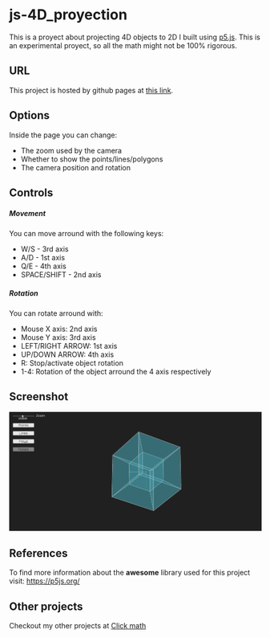 # js-4D_proyection
This is a proyect about projecting 4D objects to 2D I built using <a href="https://p5js.org/">p5.js</a>. This is an experimental proyect, so all the math might not be 100% rigorous.
## URL
This project is hosted by github pages at <a href="https://pabloqb2000.github.io/js-4D_proyection/">this link</a>.
## Options
Inside the page you can change:
- The zoom used by the camera
- Whether to show the points/lines/polygons
- The camera position and rotation
## Controls
##### Movement
You can move arround with the following keys:
- W/S - 3rd axis
- A/D - 1st axis
- Q/E - 4th axis
- SPACE/SHIFT - 2nd axis
##### Rotation
You can rotate arround with:
- Mouse X axis: 2nd axis
- Mouse Y axis: 3rd axis
- LEFT/RIGHT ARROW: 1st axis
- UP/DOWN ARROW: 4th axis
- R: Stop/activate object rotation
- 1-4: Rotation of the object arround the 4 axis respectively
## Screenshot
<img src="imgs/screenshot01.png"></img>
## References
To find more information about the <b>awesome</b> library used for this project visit:
<a href="https://p5js.org/"> https://p5js.org/ </a>
## Other projects
Checkout my other projects at <a href="https://pabloqb2000.github.io/Click_math/">Click math</a>

